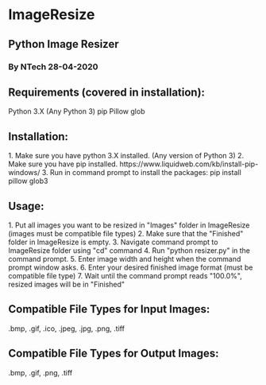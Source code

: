 # ImageResize
<h2>Python Image Resizer</h2>

<h3>
By NTech
28-04-2020
</h3>

<h2>Requirements (covered in installation):</h2>
Python 3.X (Any Python 3)
pip
Pillow
glob

<h2>Installation:</h2>
1. Make sure you have python 3.X installed.
(Any version of Python 3)
2. Make sure you have pip installed.
https://www.liquidweb.com/kb/install-pip-windows/
3. Run in command prompt to install the packages:
pip install pillow glob3

<h2>Usage:</h2>
1. Put all images you want to be resized in "Images" folder in ImageResize (images must be compatible file types)
2. Make sure that the "Finished" folder in ImageResize is empty.
3. Navigate command prompt to ImageResize folder using "cd" command
4. Run "python resizer.py" in the command prompt.
5. Enter image width and height when the command prompt window asks.
6. Enter your desired finished image format (must be compatible file type)
7. Wait until the command prompt reads "100.0%", resized images will be in "Finished"

<h2>Compatible File Types for Input Images:</h2>
.bmp, .gif, .ico, .jpeg, .jpg, .png, .tiff

<h2>Compatible File Types for Output Images:</h2>
.bmp, .gif, .png, .tiff
